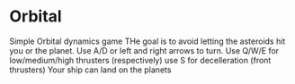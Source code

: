 # Orbital
Simple Orbital dynamics game
THe goal is to avoid letting the asteroids hit you or the planet. 
Use A/D or left and right arrows to turn.
Use Q/W/E for low/medium/high thrusters (respectively)
use S for decelleration (front thrusters)
Your ship can land on the planets
